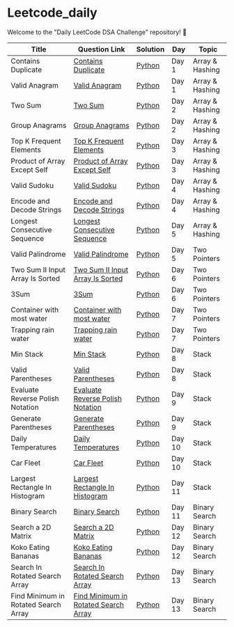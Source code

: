 # Leetcode_daily
Welcome to the "Daily LeetCode DSA Challenge" repository! 🚀




| Title         | Question Link     | Solution     | Day   | Topic    |
|---------------|-------------------|--------------|-------|----------|
| Contains Duplicate | [Contains Duplicate](https://leetcode.com/problems/contains-duplicate/description/) | [Python](https://github.com/IamAniket12/Leetcode_daily/blob/main/Solutions/Day%201/contains_duplicate.py) | Day 1 | Array & Hashing  |
| Valid Anagram | [Valid Anagram](https://leetcode.com/problems/valid-anagram/description/)   | [Python](https://github.com/IamAniket12/Leetcode_daily/blob/main/Solutions/Day%201/valid_anagram.py)   | Day 1 | Array & Hashing |
| Two Sum | [Two Sum](https://leetcode.com/problems/two-sum/description/)   | [Python](https://github.com/IamAniket12/Leetcode_daily/blob/main/Solutions/Day%202/two_sum.py)   | Day 2 | Array & Hashing |
| Group Anagrams | [Group Anagrams](https://leetcode.com/problems/group-anagrams/description/)   | [Python](https://github.com/IamAniket12/Leetcode_daily/blob/main/Solutions/Day%202/group_anagrams.py)   | Day 2 | Array & Hashing |
| Top K Frequent Elements | [Top K Frequent Elements](https://leetcode.com/problems/top-k-frequent-elements/description/)   | [Python](https://github.com/IamAniket12/Leetcode_daily/blob/main/Solutions/Day%203/top_k_frequent.py)   | Day 3 | Array & Hashing |
| Product of Array Except Self | [Product of Array Except Self](https://leetcode.com/problems/product-of-array-except-self/description/)   | [Python](https://github.com/IamAniket12/Leetcode_daily/blob/main/Solutions/Day%203/product_of_arrya_except_itself.py)   | Day 3 | Array & Hashing |
| Valid Sudoku| [Valid Sudoku](https://leetcode.com/problems/valid-sudoku/)   | [Python](https://github.com/IamAniket12/Leetcode_daily/blob/main/Solutions/Day%204/valid_sudoku.py)   | Day 4 | Array & Hashing |
| Encode and Decode Strings | [Encode and Decode Strings](https://leetcode.com/problems/encode-and-decode-strings/description/)   | [Python](https://github.com/IamAniket12/Leetcode_daily/blob/main/Solutions/Day%204/encode_and_decode)   | Day 4 | Array & Hashing |
| Longest Consecutive Sequence | [Longest Consecutive Sequence](https://leetcode.com/problems/longest-consecutive-sequence/description/)   | [Python](https://github.com/IamAniket12/Leetcode_daily/blob/main/Solutions/Day%205/Longest%20Consecutive%20Sequence.py)   | Day 5 | Array & Hashing |
| Valid Palindrome | [Valid Palindrome](https://leetcode.com/problems/valid-palindrome/)   | [Python](https://github.com/IamAniket12/Leetcode_daily/blob/main/Solutions/Day%205/Valid%20Palindrome.py)   | Day 5 | Two Pointers |
| Two Sum II Input Array Is Sorted | [Two Sum II Input Array Is Sorted ](https://leetcode.com/problems/two-sum-ii-input-array-is-sorted/)   | [Python](https://github.com/IamAniket12/Leetcode_daily/blob/main/Solutions/Day%206/Two%20Sum%20II%20Input%20Array%20Is%20Sorted.py)   | Day 6 | Two Pointers |
| 3Sum | [3Sum](https://leetcode.com/problems/3sum/)   | [Python](https://github.com/IamAniket12/Leetcode_daily/blob/main/Solutions/Day%206/3Sum.py)   | Day 6 | Two Pointers |
| Container with most water | [Container with most water](https://leetcode.com/problems/container-with-most-water/description/)   | [Python](https://github.com/IamAniket12/Leetcode_daily/blob/main/Solutions/Day%207/Container%20With%20Most%20Water.py)   | Day 7 | Two Pointers |
| Trapping rain water | [Trapping rain water](https://leetcode.com/problems/trapping-rain-water/description/)   | [Python](https://github.com/IamAniket12/Leetcode_daily/blob/main/Solutions/Day%207/Trapping%20Rain%20Water.py)   | Day 7 | Two Pointers |
| Min Stack | [Min Stack](https://leetcode.com/problems/min-stack/)   | [Python](https://github.com/IamAniket12/Leetcode_daily/blob/main/Solutions/Day%208/Min%20Stack.py)   | Day 8 | Stack |
| Valid Parentheses | [Valid Parentheses](https://leetcode.com/problems/valid-parentheses/)   | [Python](https://github.com/IamAniket12/Leetcode_daily/blob/main/Solutions/Day%208/Valid%20Parentheses.py)   | Day 8 | Stack |
| Evaluate Reverse Polish Notation | [Evaluate Reverse Polish Notation](https://leetcode.com/problems/evaluate-reverse-polish-notation/)   | [Python](https://github.com/IamAniket12/Leetcode_daily/blob/main/Solutions/Day%209/Evaluate%20Reverse%20Polish%20Notation.py)   | Day 9 | Stack |
| Generate Parentheses | [Generate Parentheses](https://leetcode.com/problems/generate-parentheses/)   | [Python](https://github.com/IamAniket12/Leetcode_daily/blob/main/Solutions/Day%209/Generate%20Parentheses.py)   | Day 9 | Stack |
| Daily Temperatures | [Daily Temperatures](https://leetcode.com/problems/daily-temperatures/)   | [Python](https://github.com/IamAniket12/Leetcode_daily/blob/main/Solutions/Day%2010/Daily%20Temperatures.py)   | Day 10 | Stack |
| Car Fleet | [Car Fleet](https://leetcode.com/problems/car-fleet/)   | [Python](https://github.com/IamAniket12/Leetcode_daily/blob/main/Solutions/Day%2010/Car%20Fleet.py)   | Day 10 | Stack |
| Largest Rectangle In Histogram | [Largest Rectangle In Histogram](https://leetcode.com/problems/largest-rectangle-in-histogram/description/)   | [Python](https://github.com/IamAniket12/Leetcode_daily/blob/main/Solutions/Day%2011/Largest%20Rectangle%20In%20Histogram.py)   | Day 11 | Stack |
| Binary Search | [Binary Search](https://leetcode.com/problems/binary-search/)   | [Python](https://github.com/IamAniket12/Leetcode_daily/blob/main/Solutions/Day%2011/Binary%20Search.py)   | Day 11 | Binary Search |
| Search a 2D Matrix | [Search a 2D Matrix](https://leetcode.com/problems/search-a-2d-matrix/)   | [Python](https://github.com/IamAniket12/Leetcode_daily/blob/main/Solutions/Day%2012/Search%20a%202D%20Matrix.py)   | Day 12 | Binary Search |
| Koko Eating Bananas | [Koko Eating Bananas](https://leetcode.com/problems/koko-eating-bananas/)   | [Python](https://github.com/IamAniket12/Leetcode_daily/blob/main/Solutions/Day%2012/Koko%20Eating%20Bananas.py)   | Day 12 | Binary Search |
| Search In Rotated Search Array | [Search In Rotated Search Array](https://leetcode.com/problems/search-in-rotated-sorted-array/)   | [Python](https://github.com/IamAniket12/Leetcode_daily/blob/main/Solutions/Day%2013/Search%20In%20Rotated%20Sorted%20Array.py)   | Day 13 | Binary Search |
| Find Minimum in Rotated Search Array | [Find Minimum in Rotated Search Array](https://leetcode.com/problems/find-minimum-in-rotated-sorted-array/)   | [Python](https://github.com/IamAniket12/Leetcode_daily/blob/main/Solutions/Day%2013/Find%20Minimum%20in%20Rotated%20Sorted%20Array.py)   | Day 13 | Binary Search |
